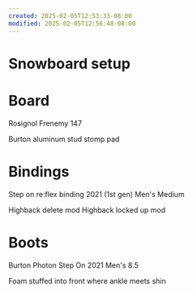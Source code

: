 ```yaml
---
created: 2025-02-05T12:53:33-08:00
modified: 2025-02-05T12:56:48-08:00
---
```


# Snowboard setup

# Board
Rosignol Frenemy 147

Burton aluminum stud stomp pad

# Bindings

Step on re:flex binding 2021 (1st gen) Men's Medium

Highback delete mod
Highback locked up mod

# Boots

Burton Photon Step On 2021 Men's 8.5

Foam stuffed into front where ankle meets shin
